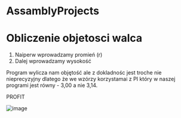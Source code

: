 # AssamblyProjects

# Obliczenie objetosci walca

1. Naiperw wprowadzamy promień (r)
2. Dalej wprowadzamy wysokość

Program wylicza nam objętość ale z dokladnośc jest troche nie nieprecyzyjny dlatego że we wzórzy korzystamai z PI który w naszej programi jest równy - 3,00
a nie 3,14.

PROFIT

![image](https://user-images.githubusercontent.com/71015266/169688165-ef46ef33-f2d9-439c-a799-15d1e75f612c.png)

